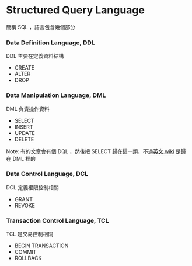 Structured Query Language
=========================

簡稱 SQL ，語言包含幾個部分

### Data Definition Language, DDL

DDL 主要在定義資料結構

* CREATE
* ALTER
* DROP

### Data Manipulation Language, DML

DML 負責操作資料

* SELECT
* INSERT
* UPDATE
* DELETE

Note: 有的文章會有個 DQL ，然後把 SELECT 歸在這一類，不過[英文 wiki](https://en.wikipedia.org/wiki/Data_manipulation_language) 是歸在 DML 裡的

### Data Control Language, DCL

DCL 定義權限控制相關

* GRANT
* REVOKE

### Transaction Control Language, TCL

TCL 是交易控制相關

* BEGIN TRANSACTION
* COMMIT
* ROLLBACK
